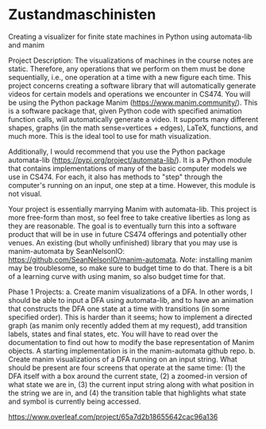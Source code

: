 # Zustandmaschinisten
Creating a visualizer for finite state machines in Python using automata-lib and manim

Project Description: The visualizations of machines in the course notes are static. Therefore, any operations that we perform on them must be done sequentially, i.e., one operation at a time with a new figure each time. This project concerns creating a software library that will automatically generate videos for certain models and operations we encounter in CS474. You will be using the Python package Manim (https://www.manim.community/). This is a software package that, given Python code with specified animation function calls, will automatically generate a video. It supports many different shapes, graphs (in the math sense=vertices + edges), LaTeX, functions, and much more. This is the ideal tool to use for math visualization. 

Additionally, I would recommend that you use the Python package automata-lib (https://pypi.org/project/automata-lib/). It is a Python module that contains implementations of many of the basic computer models we use in CS474. For each, it also has methods to "step" through the computer's running on an input, one step at a time. However, this module is not visual.

Your project is essentially marrying Manim with automata-lib. This project is more free-form than most, so feel free to take creative liberties as long as they are reasonable. The goal is to eventually turn this into a software product that will be in use in future CS474 offerings and potentially other venues. An existing (but wholly unfinished) library that you may use is manim-automata by SeanNelsonIO: https://github.com/SeanNelsonIO/manim-automata. *Note*: installing manim may be troublesome, so make sure to budget time to do that. There is a bit of a learning curve with using manim, so also budget time for that. 

Phase 1 Projects:
a. Create manim visualizations of a DFA. In other words, I should be able to input a DFA using automata-lib, and to have an animation that constructs the DFA one state at a time with transitions (in some specified order). This is harder than it seems; how to implement a directed graph (as manim only recently added them at my request), add transition labels, states and final states, etc. You will have to read over the documentation to find out how to modify the base representation of Manim objects. A starting implementation is in the manim-automata github repo.
b. Create manim visualizations of a DFA running on an input string. What should be present are four screens that operate at the same time: (1) the DFA itself with a box around the current state, (2) a zoomed-in version of what state we are in, (3) the current input string along with what position in the string we are in, and (4) the transition table that highlights what state and symbol is currently being accessed.



















https://www.overleaf.com/project/65a7d2b18655642cac96a136
